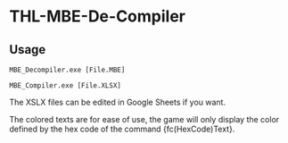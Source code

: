 # THL-MBE-De-Compiler

## Usage

``
MBE_Decompiler.exe [File.MBE]
``

``
MBE_Compiler.exe [File.XLSX]
``

The XSLX files can be edited in Google Sheets if you want.

The colored texts are for ease of use, the game will only display the color defined by the hex code of the command {fc(HexCode)Text}.
